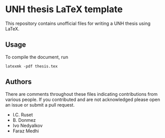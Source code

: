 # UNH thesis LaTeX template

This repository contains unofficial files for writing a UNH thesis using LaTeX.


## Usage

To compile the document, run

    latexmk -pdf thesis.tex


## Authors

There are comments throughout these files indicating
contributions from various people.
If you contributed and are not acknowledged please open
an issue or submit a pull request.

* I.C. Ruset
* B. Donmez
* Ivo Nedyalkov
* Faraz Medhi
